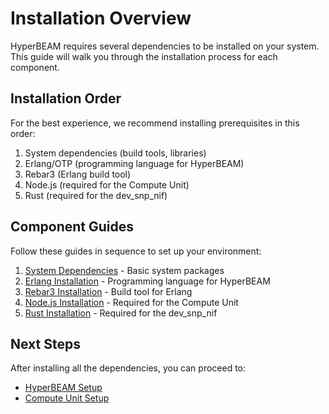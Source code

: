 # Installation Overview

HyperBEAM requires several dependencies to be installed on your system. This guide will walk you through the installation process for each component.

## Installation Order

For the best experience, we recommend installing prerequisites in this order:

1. System dependencies (build tools, libraries)
2. Erlang/OTP (programming language for HyperBEAM)
3. Rebar3 (Erlang build tool)
4. Node.js (required for the Compute Unit)
5. Rust (required for the dev_snp_nif)

## Component Guides

Follow these guides in sequence to set up your environment:

1. [System Dependencies](dependencies.md) - Basic system packages
2. [Erlang Installation](erlang.md) - Programming language for HyperBEAM
3. [Rebar3 Installation](rebar3.md) - Build tool for Erlang
4. [Node.js Installation](nodejs.md) - Required for the Compute Unit
5. [Rust Installation](rust.md) - Required for the dev_snp_nif

## Next Steps

After installing all the dependencies, you can proceed to:

- [HyperBEAM Setup](../../hyperbeam/setup.md)
- [Compute Unit Setup](../../compute-unit/setup.md) 